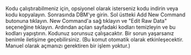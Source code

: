 Kodu çalıştırabilmeniz için, opsiyonel olarak isterseniz kodu indirin veya kodu kopyalayın. 
Sonrasında DBM'ye girin. 
Sol üstteki Add New Command butonuna tıklayın. 
New Command'a sağ tıklayın ve "Edit Raw Data" seçeneğine tıklayın.
Ardından açılan sayfadaki kodları temizleyin ve bu kodları yapıştırın.
Kodunuz sorunsuz çalışacaktır. Bir sorun yaşarsanız benimle iletişime geçebilirsiniz.
(Bu komut otomatik olarak etkinleşecektir. Manuel olarak açmanızı gerektiren bir işlem yoktur.)
